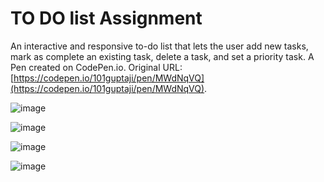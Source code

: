 # TO DO list Assignment
An interactive and responsive to-do list that lets the user add new tasks, mark as complete an existing task, delete a task, and set a priority task.
A Pen created on CodePen.io. Original URL: [https://codepen.io/101guptaji/pen/MWdNqVQ](https://codepen.io/101guptaji/pen/MWdNqVQ).

![image](https://github.com/user-attachments/assets/7f745c56-9e02-48cb-87da-e8a08b4cbd7d)

![image](https://github.com/user-attachments/assets/00d62041-72e2-49e3-9f85-e103ab60530a)

![image](https://github.com/user-attachments/assets/08fc4dd2-7357-41a4-a897-2f0dec62a260)

![image](https://github.com/user-attachments/assets/b701b436-a411-4b2d-ad6d-57e9e4022eaa)
